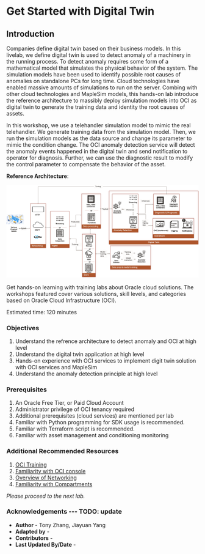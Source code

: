 # Get Started with Digital Twin 

## Introduction

Companies define digital twin based on their business models. In this livelab, we define digital twin is used to detect anomaly of a machinery in the running process. 
To detect anomaly requires some form of a mathematical model that simulates the physical behavior of the system. 
The simulation models have been used to identify possible root causes of anomalies on standalone PCs for long time. Cloud technologies have enabled massive amounts of simulations to run on the server. 
Combing with other cloud technologies and MapleSim models, this hands-on lab introduce the reference architecture to massibly deploy simulation models into OCI as digital twin to generate the training data and identity the root causes of assets.


In this workshop, we use a telehandler simulation model to mimic the real telehandler. We generate training data from the simulation model. 
Then, we run the simulation models as the data source and change its parameter to mimic the condition change. The OCI anomaly detection service will detect the anomaly events happened in the digital twin and send notification to operator for diagnosis. 
Further, we can use the diagnostic result to modify the control parameter to compensate the behavior of the asset.

**Reference Architecture**:

![Digital Twin Architecture](./images/achitecture.png)





Get hands-on learning with training labs about Oracle cloud solutions. The workshops featured cover various solutions, skill levels, and categories based on Oracle Cloud Infrastructure (OCI).

Estimated time: 120 minutes



### Objectives

1. Understand the refrence architecture to detect anomaly and OCI at high level
2. Understand the digital twin application at high level
3. Hands-on experience with OCI services to implement digit twin solution with OCI services and MapleSim
4. Understand the anomaly detection principle at high level 



### Prerequisites

1. An Oracle Free Tier, or Paid Cloud Account 
2. Administrator privilege of OCI tenancy required 
3. Additional prerequisites (cloud services) are mentioned per lab
4. Familiar with Python programming for SDK usage is recommended.
5. Familiar with Terraform script is recommended.
6. Familiar with asset management and conditioning monitoring



### Additional Recommended Resources

1. [OCI Training](https://cloud.oracle.com/en_US/iaas/training)
2. [Familiarity with OCI console](https://docs.us-phoenix-1.oraclecloud.com/Content/GSG/Concepts/console.htm)
3. [Overview of Networking](https://docs.us-phoenix-1.oraclecloud.com/Content/Network/Concepts/overview.htm)
4. [Familiarity with Compartments](https://docs.us-phoenix-1.oraclecloud.com/Content/GSG/Concepts/concepts.htm)


*Please proceed to the next lab.*

### Acknowledgements  --- TODO: update

- **Author** - Tony Zhang, Jiayuan Yang
- **Adapted by** -  
- **Contributors** - 
- **Last Updated By/Date** - 

